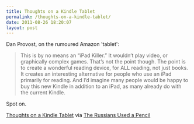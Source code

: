 ```yaml
---
title: Thoughts on a Kindle Tablet
permalink: /thoughts-on-a-kindle-tablet/
date: 2011-08-26 18:20:07
layout: post
---
```


Dan Provost, on the rumoured Amazon 'tablet': 

> This is by no means an “iPad Killer.” It wouldn’t play video, or graphically complex games. That’s not the point though. The point is to create a wonderful reading device, for ALL reading, not just books. It creates an interesting alternative for people who use an iPad primarily for reading. And I’d imagine many people would be happy to buy this new Kindle in addition to an iPad, as many already do with the current Kindle. 

Spot on. 

[Thoughts on a Kindle Tablet](http://www.therussiansusedapencil.com/post/9419824099/thoughts-on-a-kindle-tablet) via [The Russians Used a Pencil](http://www.therussiansusedapencil.com/)